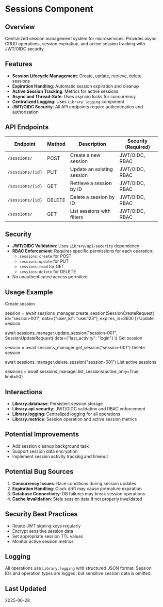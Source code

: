 # Sessions Component

## Overview

Centralized session management system for microservices. Provides async CRUD operations, session expiration, and active session tracking with JWT/OIDC security.

## Features

- **Session Lifecycle Management**: Create, update, retrieve, delete sessions
- **Expiration Handling**: Automatic session expiration and cleanup
- **Active Session Tracking**: Metrics for active sessions
- **Async and Thread-Safe**: Uses asyncio locks for concurrency
- **Centralized Logging**: Uses `Library.logging` component
- **JWT/OIDC Security**: All API endpoints require authentication and authorization

## API Endpoints

| Endpoint       | Method | Description                  | Security (Required)  |
|----------------|--------|------------------------------|----------------------|
| `/sessions/`   | POST   | Create a new session         | JWT/OIDC, RBAC       |
| `/sessions/{id}`| PUT    | Update an existing session   | JWT/OIDC, RBAC       |
| `/sessions/{id}`| GET    | Retrieve a session by ID     | JWT/OIDC, RBAC       |
| `/sessions/{id}`| DELETE | Delete a session by ID       | JWT/OIDC, RBAC       |
| `/sessions/`   | GET    | List sessions with filters   | JWT/OIDC, RBAC       |

## Security

- **JWT/OIDC Validation**: Uses `Library/api/security` dependency
- **RBAC Enforcement**: Requires specific permissions for each operation:
  - `sessions:create` for POST
  - `sessions:update` for PUT
  - `sessions:read` for GET
  - `sessions:delete` for DELETE
- No unauthenticated access permitted

## Usage Example

Create session

session = await sessions_manager.create_session(SessionCreateRequest(
id="session-001",
data={"user_id": "user123"},
expires_in=3600
))
Update session

await sessions_manager.update_session("session-001", SessionUpdateRequest(
data={"last_activity": "login"}
))
Get session

session = await sessions_manager.get_session("session-001")
Delete session

await sessions_manager.delete_session("session-001")
List active sessions

sessions = await sessions_manager.list_sessions(active_only=True, limit=50)

## Interactions

- **Library.database**: Persistent session storage
- **Library.api.security**: JWT/OIDC validation and RBAC enforcement
- **Library.logging**: Centralized logging for all operations
- **Library.metrics**: Session operation and active session metrics

## Potential Improvements

- Add session cleanup background task
- Support session data encryption
- Implement session activity tracking and timeout

## Potential Bug Sources

1. **Concurrency Issues**: Race conditions during session updates
2. **Expiration Handling**: Clock drift may cause premature expiration
3. **Database Connectivity**: DB failures may break session operations
4. **Cache Invalidation**: Stale session data if not properly invalidated

## Security Best Practices

- Rotate JWT signing keys regularly
- Encrypt sensitive session data
- Set appropriate session TTL values
- Monitor active session metrics

## Logging

All operations use `Library.logging` with structured JSON format. Session IDs and operation types are logged, but sensitive session data is omitted.

## Last Updated

2025-06-28
